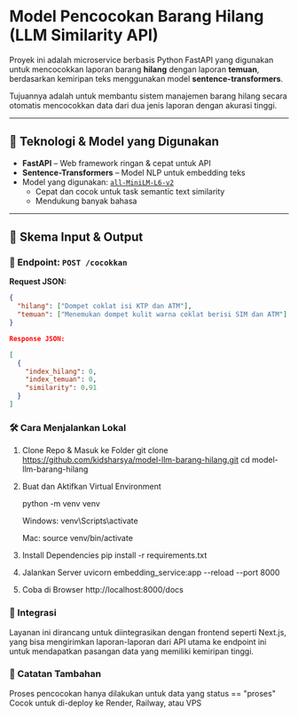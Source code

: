 # Model Pencocokan Barang Hilang (LLM Similarity API)

Proyek ini adalah microservice berbasis Python FastAPI yang digunakan untuk mencocokkan laporan barang **hilang** dengan laporan **temuan**, berdasarkan kemiripan teks menggunakan model **sentence-transformers**.

Tujuannya adalah untuk membantu sistem manajemen barang hilang secara otomatis mencocokkan data dari dua jenis laporan dengan akurasi tinggi.

---

## 🚀 Teknologi & Model yang Digunakan

- **FastAPI** – Web framework ringan & cepat untuk API
- **Sentence-Transformers** – Model NLP untuk embedding teks
- Model yang digunakan: [`all-MiniLM-L6-v2`](https://huggingface.co/sentence-transformers/all-MiniLM-L6-v2)
  - Cepat dan cocok untuk task semantic text similarity
  - Mendukung banyak bahasa

---

## 🧠 Skema Input & Output

### 🔁 Endpoint: `POST /cocokkan`

**Request JSON:**

```json
{
  "hilang": ["Dompet coklat isi KTP dan ATM"],
  "temuan": ["Menemukan dompet kulit warna coklat berisi SIM dan ATM"]
}

Response JSON:

[
  {
    "index_hilang": 0,
    "index_temuan": 0,
    "similarity": 0.91
  }
]
```

### 🛠️ Cara Menjalankan Lokal

1. Clone Repo & Masuk ke Folder
   git clone https://github.com/kidsharsya/model-llm-barang-hilang.git
   cd model-llm-barang-hilang

2. Buat dan Aktifkan Virtual Environment

   python -m venv venv

   Windows: venv\Scripts\activate

   Mac: source venv/bin/activate

3. Install Dependencies
   pip install -r requirements.txt

4. Jalankan Server
   uvicorn embedding_service:app --reload --port 8000

5. Coba di Browser
   http://localhost:8000/docs

### 🔗 Integrasi

Layanan ini dirancang untuk diintegrasikan dengan frontend seperti Next.js, yang bisa mengirimkan laporan-laporan dari API utama ke endpoint ini untuk mendapatkan pasangan data yang memiliki kemiripan tinggi.

### 📝 Catatan Tambahan

Proses pencocokan hanya dilakukan untuk data yang status == "proses"
Cocok untuk di-deploy ke Render, Railway, atau VPS
